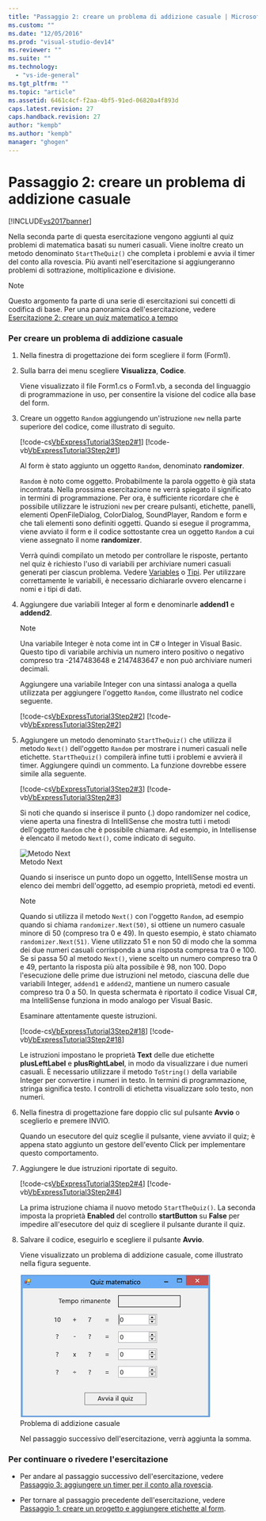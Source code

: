```yaml
---
title: "Passaggio 2: creare un problema di addizione casuale | Microsoft Docs"
ms.custom: ""
ms.date: "12/05/2016"
ms.prod: "visual-studio-dev14"
ms.reviewer: ""
ms.suite: ""
ms.technology: 
  - "vs-ide-general"
ms.tgt_pltfrm: ""
ms.topic: "article"
ms.assetid: 6461c4cf-f2aa-4bf5-91ed-06820a4f893d
caps.latest.revision: 27
caps.handback.revision: 27
author: "kempb"
ms.author: "kempb"
manager: "ghogen"
---
```

# Passaggio 2: creare un problema di addizione casuale
[!INCLUDE[vs2017banner](../code-quality/includes/vs2017banner.md)]

Nella seconda parte di questa esercitazione vengono aggiunti al quiz problemi di matematica basati su numeri casuali.  Viene inoltre creato un metodo denominato `StartTheQuiz()` che completa i problemi e avvia il timer del conto alla rovescia.  Più avanti nell'esercitazione si aggiungeranno problemi di sottrazione, moltiplicazione e divisione.  
  
> [!NOTE]
>  Questo argomento fa parte di una serie di esercitazioni sui concetti di codifica di base.  Per una panoramica dell'esercitazione, vedere [Esercitazione 2: creare un quiz matematico a tempo](../ide/tutorial-2-create-a-timed-math-quiz.md)  
  
### Per creare un problema di addizione casuale  
  
1.  Nella finestra di progettazione dei form scegliere il form \(Form1\).  
  
2.  Sulla barra dei menu scegliere **Visualizza**, **Codice**.  
  
     Viene visualizzato il file Form1.cs o Form1.vb, a seconda del linguaggio di programmazione in uso, per consentire la visione del codice alla base del form.  
  
3.  Creare un oggetto `Random` aggiungendo un'istruzione `new` nella parte superiore del codice, come illustrato di seguito.  
  
     [!code-cs[VbExpressTutorial3Step2#1](../ide/codesnippet/CSharp/step-2-create-a-random-addition-problem_1.cs)]
     [!code-vb[VbExpressTutorial3Step2#1](../ide/codesnippet/VisualBasic/step-2-create-a-random-addition-problem_1.vb)]  
  
     Al form è stato aggiunto un oggetto `Random`, denominato **randomizer**.  
  
     `Random` è noto come oggetto.  Probabilmente la parola oggetto è già stata incontrata. Nella prossima esercitazione ne verrà spiegato il significato in termini di programmazione.  Per ora, è sufficiente ricordare che è possibile utilizzare le istruzioni `new` per creare pulsanti, etichette, panelli, elementi OpenFileDialog, ColorDialog, SoundPlayer, Random e form e che tali elementi sono definiti oggetti.  Quando si esegue il programma, viene avviato il form e il codice sottostante crea un oggetto `Random` a cui viene assegnato il nome **randomizer**.  
  
     Verrà quindi compilato un metodo per controllare le risposte, pertanto nel quiz è richiesto l'uso di variabili per archiviare numeri casuali generati per ciascun problema.  Vedere [Variables](/dotnet/visual-basic/programming-guide/language-features/variables/index) o [Tipi](/dotnet/csharp/programming-guide/types/index).  Per utilizzare correttamente le variabili, è necessario dichiararle ovvero elencarne i nomi e i tipi di dati.  
  
4.  Aggiungere due variabili Integer al form e denominarle **addend1** e **addend2**.  
  
    > [!NOTE]
    >  Una variabile Integer è nota come int in C\# o Integer in Visual Basic.  Questo tipo di variabile archivia un numero intero positivo o negativo compreso tra \-2147483648 e 2147483647 e non può archiviare numeri decimali.  
  
     Aggiungere una variabile Integer con una sintassi analoga a quella utilizzata per aggiungere l'oggetto `Random`, come illustrato nel codice seguente.  
  
     [!code-cs[VbExpressTutorial3Step2#2](../ide/codesnippet/CSharp/step-2-create-a-random-addition-problem_2.cs)]
     [!code-vb[VbExpressTutorial3Step2#2](../ide/codesnippet/VisualBasic/step-2-create-a-random-addition-problem_2.vb)]  
  
5.  Aggiungere un metodo denominato `StartTheQuiz()` che utilizza il metodo `Next()` dell'oggetto `Random` per mostrare i numeri casuali nelle etichette.  `StartTheQuiz()` compilerà infine tutti i problemi e avvierà il timer. Aggiungere quindi un commento.  La funzione dovrebbe essere simile alla seguente.  
  
     [!code-cs[VbExpressTutorial3Step2#3](../ide/codesnippet/CSharp/step-2-create-a-random-addition-problem_3.cs)]
     [!code-vb[VbExpressTutorial3Step2#3](../ide/codesnippet/VisualBasic/step-2-create-a-random-addition-problem_3.vb)]  
  
     Si noti che quando si inserisce il punto \(.\) dopo randomizer nel codice, viene aperta una finestra di IntelliSense che mostra tutti i metodi dell'oggetto `Random` che è possibile chiamare.  Ad esempio, in Intellisense è elencato il metodo `Next()`, come indicato di seguito.  
  
     ![Metodo Next](../ide/media/express_randomwhite.png "Express\_RandomWhite")  
Metodo Next  
  
     Quando si inserisce un punto dopo un oggetto, IntelliSense mostra un elenco dei membri dell'oggetto, ad esempio proprietà, metodi ed eventi.  
  
    > [!NOTE]
    >  Quando si utilizza il metodo `Next()` con l'oggetto `Random`, ad esempio quando si chiama `randomizer.Next(50)`, si ottiene un numero casuale minore di 50 \(compreso tra 0 e 49\).  In questo esempio, è stato chiamato `randomizer.Next(51)`.  Viene utilizzato 51 e non 50 di modo che la somma dei due numeri casuali corrisponda a una risposta compresa tra 0 e 100.  Se si passa 50 al metodo `Next()`, viene scelto un numero compreso tra 0 e 49, pertanto la risposta più alta possibile è 98, non 100.  Dopo l'esecuzione delle prime due istruzioni nel metodo, ciascuna delle due variabili Integer, `addend1` e `addend2`, mantiene un numero casuale compreso tra 0 a 50.  In questa schermata è riportato il codice Visual C\#, ma IntelliSense funziona in modo analogo per Visual Basic.  
  
     Esaminare attentamente queste istruzioni.  
  
     [!code-cs[VbExpressTutorial3Step2#18](../ide/codesnippet/CSharp/step-2-create-a-random-addition-problem_4.cs)]
     [!code-vb[VbExpressTutorial3Step2#18](../ide/codesnippet/VisualBasic/step-2-create-a-random-addition-problem_4.vb)]  
  
     Le istruzioni impostano le proprietà **Text** delle due etichette **plusLeftLabel** e **plusRightLabel**, in modo da visualizzare i due numeri casuali.  È necessario utilizzare il metodo `ToString()` della variabile Integer per convertire i numeri in testo. In termini di programmazione, stringa significa testo.  I controlli di etichetta visualizzare solo testo, non numeri.  
  
6.  Nella finestra di progettazione fare doppio clic sul pulsante **Avvio** o sceglierlo e premere INVIO.  
  
     Quando un esecutore del quiz sceglie il pulsante, viene avviato il quiz; è appena stato aggiunto un gestore dell'evento Click per implementare questo comportamento.  
  
7.  Aggiungere le due istruzioni riportate di seguito.  
  
     [!code-cs[VbExpressTutorial3Step2#4](../ide/codesnippet/CSharp/step-2-create-a-random-addition-problem_5.cs)]
     [!code-vb[VbExpressTutorial3Step2#4](../ide/codesnippet/VisualBasic/step-2-create-a-random-addition-problem_5.vb)]  
  
     La prima istruzione chiama il nuovo metodo `StartTheQuiz()`.  La seconda imposta la proprietà **Enabled** del controllo **startButton** su **False** per impedire all'esecutore del quiz di scegliere il pulsante durante il quiz.  
  
8.  Salvare il codice, eseguirlo e scegliere il pulsante **Avvio**.  
  
     Viene visualizzato un problema di addizione casuale, come illustrato nella figura seguente.  
  
     ![Problema con addizione casuale](../ide/media/express_additionproblem.png "Express\_AdditionProblem")  
Problema di addizione casuale  
  
     Nel passaggio successivo dell'esercitazione, verrà aggiunta la somma.  
  
### Per continuare o rivedere l'esercitazione  
  
-   Per andare al passaggio successivo dell'esercitazione, vedere [Passaggio 3: aggiungere un timer per il conto alla rovescia](../Topic/Step%203:%20Add%20a%20Countdown%20Timer.md).  
  
-   Per tornare al passaggio precedente dell'esercitazione, vedere [Passaggio 1: creare un progetto e aggiungere etichette al form](../ide/step-1-create-a-project-and-add-labels-to-your-form.md).